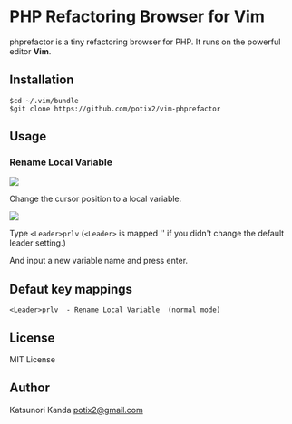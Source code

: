 # PHP Refactoring Browser for Vim

phprefactor is a tiny refactoring browser for PHP. It runs on the powerful editor **Vim**.

Installation
------------

```
$cd ~/.vim/bundle
$git clone https://github.com/potix2/vim-phprefactor
```

Usage
-----

### Rename Local Variable

![](http://potix2.github.com/images/vim-phprefactor/screen1.png)

Change the cursor position to a local variable.

![](http://potix2.github.com/images/vim-phprefactor/screen2.png)

Type ```<Leader>prlv``` (```<Leader>``` is mapped '\' if you didn't change the default leader setting.)

And input a new variable name and press enter.

Defaut key mappings
-------------------

```
<Leader>prlv  - Rename Local Variable  (normal mode)
```

License
-------

MIT License

Author
------

Katsunori Kanda <potix2@gmail.com>
